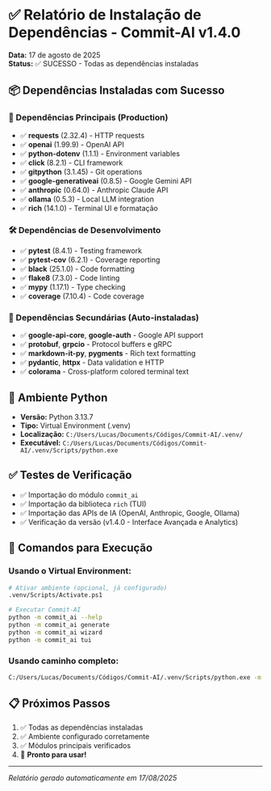 # ✅ Relatório de Instalação de Dependências - Commit-AI v1.4.0

**Data:** 17 de agosto de 2025  
**Status:** ✅ SUCESSO - Todas as dependências instaladas

## 📦 Dependências Instaladas com Sucesso

### 🔧 Dependências Principais (Production)
- ✅ **requests** (2.32.4) - HTTP requests
- ✅ **openai** (1.99.9) - OpenAI API
- ✅ **python-dotenv** (1.1.1) - Environment variables
- ✅ **click** (8.2.1) - CLI framework
- ✅ **gitpython** (3.1.45) - Git operations
- ✅ **google-generativeai** (0.8.5) - Google Gemini API
- ✅ **anthropic** (0.64.0) - Anthropic Claude API
- ✅ **ollama** (0.5.3) - Local LLM integration
- ✅ **rich** (14.1.0) - Terminal UI e formatação

### 🛠️ Dependências de Desenvolvimento
- ✅ **pytest** (8.4.1) - Testing framework
- ✅ **pytest-cov** (6.2.1) - Coverage reporting
- ✅ **black** (25.1.0) - Code formatting
- ✅ **flake8** (7.3.0) - Code linting
- ✅ **mypy** (1.17.1) - Type checking
- ✅ **coverage** (7.10.4) - Code coverage

### 🔗 Dependências Secundárias (Auto-instaladas)
- ✅ **google-api-core**, **google-auth** - Google API support
- ✅ **protobuf**, **grpcio** - Protocol buffers e gRPC
- ✅ **markdown-it-py**, **pygments** - Rich text formatting
- ✅ **pydantic**, **httpx** - Data validation e HTTP
- ✅ **colorama** - Cross-platform colored terminal text

## 🐍 Ambiente Python
- **Versão:** Python 3.13.7
- **Tipo:** Virtual Environment (.venv)
- **Localização:** `C:/Users/Lucas/Documents/Códigos/Commit-AI/.venv/`
- **Executável:** `C:/Users/Lucas/Documents/Códigos/Commit-AI/.venv/Scripts/python.exe`

## ✅ Testes de Verificação
- ✅ Importação do módulo `commit_ai` 
- ✅ Importação da biblioteca `rich` (TUI)
- ✅ Importação das APIs de IA (OpenAI, Anthropic, Google, Ollama)
- ✅ Verificação da versão (v1.4.0 - Interface Avançada e Analytics)

## 🚀 Comandos para Execução

### Usando o Virtual Environment:
```bash
# Ativar ambiente (opcional, já configurado)
.venv/Scripts/Activate.ps1

# Executar Commit-AI
python -m commit_ai --help
python -m commit_ai generate
python -m commit_ai wizard
python -m commit_ai tui
```

### Usando caminho completo:
```bash
C:/Users/Lucas/Documents/Códigos/Commit-AI/.venv/Scripts/python.exe -m commit_ai --help
```

## 📋 Próximos Passos
1. ✅ Todas as dependências instaladas
2. ✅ Ambiente configurado corretamente  
3. ✅ Módulos principais verificados
4. 🔄 **Pronto para usar!**

---
*Relatório gerado automaticamente em 17/08/2025*
